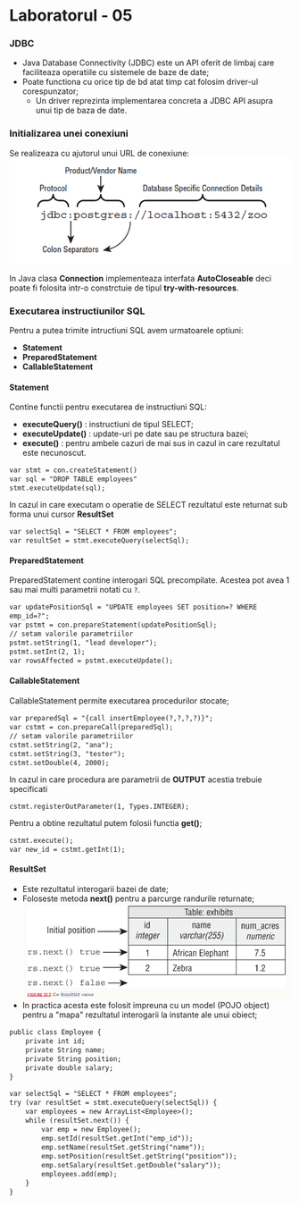# Laboratorul - 05

### JDBC
- Java Database Connectivity (JDBC) este un API oferit de limbaj care faciliteaza operatiile cu sistemele de baze de date;
- Poate functiona cu orice tip de bd atat timp cat folosim driver-ul corespunzator;
  - Un driver reprezinta implementarea concreta a JDBC API asupra unui tip de baza de date.

### Initializarea unei conexiuni
Se realizeaza cu ajutorul unui URL de conexiune:
![jdbc url format](JDBCUrlFormat.png "JDBC Url Format")

In Java clasa **Connection** implementeaza interfata **AutoCloseable** deci poate fi folosita intr-o constrctuie de tipul **try-with-resources**.

### Executarea instructiunilor SQL
Pentru a putea trimite intructiuni SQL avem urmatoarele optiuni:
- **Statement**
- **PreparedStatement**
- **CallableStatement**

#### Statement
Contine functii pentru executarea de instructiuni SQL:
- **executeQuery()** : instructiuni de tipul SELECT;
- **executeUpdate()** : update-uri pe date sau pe structura bazei;
- **execute()** : pentru ambele cazuri de mai sus in cazul in care rezultatul este necunoscut.
  
```
var stmt = con.createStatement()
var sql = "DROP TABLE employees"
stmt.executeUpdate(sql);
```

In cazul in care executam o operatie de SELECT rezultatul este returnat sub forma unui cursor **ResultSet**
```
var selectSql = "SELECT * FROM employees"; 
var resultSet = stmt.executeQuery(selectSql);
```

#### PreparedStatement
PreparedStatement contine interogari SQL precompilate. Acestea pot avea 1 sau mai multi parametrii notati cu `?`.
```
var updatePositionSql = "UPDATE employees SET position=? WHERE emp_id=?";
var pstmt = con.prepareStatement(updatePositionSql);
// setam valorile parametriilor
pstmt.setString(1, "lead developer");
pstmt.setInt(2, 1);
var rowsAffected = pstmt.executeUpdate();
```

#### CallableStatement
CallableStatement permite executarea procedurilor stocate;
```
var preparedSql = "{call insertEmployee(?,?,?,?)}";
var cstmt = con.prepareCall(preparedSql);
// setam valorile parametriilor
cstmt.setString(2, "ana");
cstmt.setString(3, "tester");
cstmt.setDouble(4, 2000);
```

In cazul in care procedura are parametrii de **OUTPUT** acestia trebuie specificati
```
cstmt.registerOutParameter(1, Types.INTEGER);
```

Pentru a obtine rezultatul putem folosii functia **get<type>()**;
```
cstmt.execute();
var new_id = cstmt.getInt(1);
```

#### ResultSet
- Este rezultatul interogarii bazei de date;
- Foloseste metoda **next()** pentru a parcurge randurile returnate;
![ResultSetCursor](ResultSetCursor.png "Result Set Cursor")
- In practica acesta este folosit impreuna cu un model (POJO object) pentru a "mapa" rezultatul interogarii la instante ale unui obiect;
```
public class Employee {
    private int id;
    private String name;
    private String position;
    private double salary;
}
```
```
var selectSql = "SELECT * FROM employees"; 
try (var resultSet = stmt.executeQuery(selectSql)) {
    var employees = new ArrayList<Employee>(); 
    while (resultSet.next()) { 
        var emp = new Employee(); 
        emp.setId(resultSet.getInt("emp_id")); 
        emp.setName(resultSet.getString("name")); 
        emp.setPosition(resultSet.getString("position")); 
        emp.setSalary(resultSet.getDouble("salary")); 
        employees.add(emp); 
    }
}
```